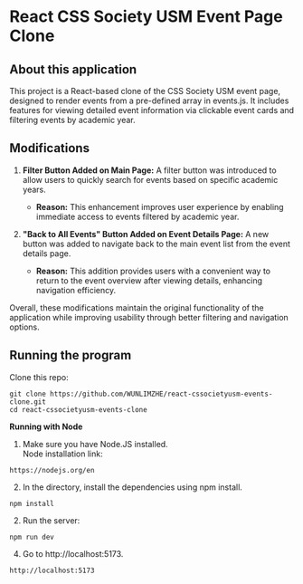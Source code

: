 # React CSS Society USM Event Page Clone

About this application
-------------------------------------------------------
This project is a React-based clone of the CSS Society USM event page, designed to render events from a pre-defined array in events.js. It includes features for viewing detailed event information via clickable event cards and filtering events by academic year.

Modifications
-------------------------------------------------------
1. **Filter Button Added on Main Page:** A filter button was introduced to allow users to quickly search for events based on specific academic years.
   - **Reason:** This enhancement improves user experience by enabling immediate access to events filtered by academic year.

2. **"Back to All Events" Button Added on Event Details Page:** A new button was added to navigate back to the main event list from the event details page.
   - **Reason:** This addition provides users with a convenient way to return to the event overview after viewing details, enhancing navigation efficiency.

Overall, these modifications maintain the original functionality of the application while improving usability through better filtering and navigation options.

Running the program
-------------------------------------------------------
Clone this repo:
```
git clone https://github.com/WUNLIMZHE/react-cssocietyusm-events-clone.git
cd react-cssocietyusm-events-clone
```
**Running with Node** <br/>
1. Make sure you have Node.JS installed.<br/>
Node installation link: <br/>
```
https://nodejs.org/en
```

2. In the directory, install the dependencies using npm install.<br/>
```
npm install
```

2. Run the server:<br/>
```
npm run dev
```

4. Go to http://localhost:5173.
```
http://localhost:5173
```

